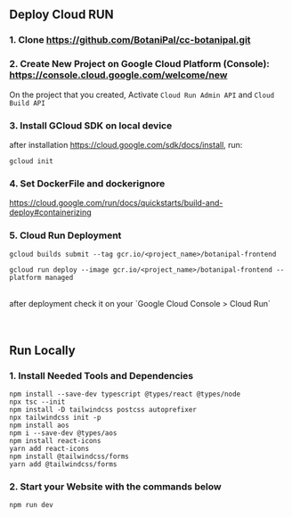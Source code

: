 ## Deploy Cloud RUN
### 1. Clone https://github.com/BotaniPal/cc-botanipal.git
### 2. Create New Project on Google Cloud Platform (Console): https://console.cloud.google.com/welcome/new
On the project that you created, Activate `Cloud Run Admin API` and `Cloud Build API`
### 3. Install GCloud SDK on local device
after installation https://cloud.google.com/sdk/docs/install, run:
```
gcloud init
```
### 4. Set DockerFile and dockerignore
https://cloud.google.com/run/docs/quickstarts/build-and-deploy#containerizing
### 5. Cloud Run Deployment
```
gcloud builds submit --tag gcr.io/<project_name>/botanipal-frontend
```
```
gcloud run deploy --image gcr.io/<project_name>/botanipal-frontend --platform managed
```
<br/>
after deployment check it on your `Google Cloud Console > Cloud Run`
<br/><br/><br/>

## Run Locally
### 1. Install Needed Tools and Dependencies
```
npm install --save-dev typescript @types/react @types/node
npx tsc --init
npm install -D tailwindcss postcss autoprefixer
npx tailwindcss init -p
npm install aos
npm i --save-dev @types/aos
npm install react-icons
yarn add react-icons
npm install @tailwindcss/forms
yarn add @tailwindcss/forms
```
### 2. Start your Website with the commands below
```
npm run dev
```

